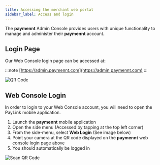 ```yaml
---
title: Accessing the merchant web portal
sidebar_label: Access and login
---
```


The **paymennt** Admin Console provides users with unique functionality to manage and administer their **paymennt** account.

## Login Page

Our Web Console login page can be accessed at:

:::note
[https://admin.paymennt.com](https://admin.paymennt.com)
:::

![QR Code](/img/guides/portal/login/qr.png)

## Web Console Login

In order to login to your Web Console account, you will need to open the PayLink mobile application.

1. Launch the **paymennt** mobile application
2. Open the side menu (Accessed by tapping at the top left corner)
3. From the side-menu, select **Web Login** (See image below)
4. Point your camera at the QR code displayed on the **paymennt** web console login page above
5. You should automatically be logged in

![Scan QR Code](/img/guides/portal/login/scan.png)
